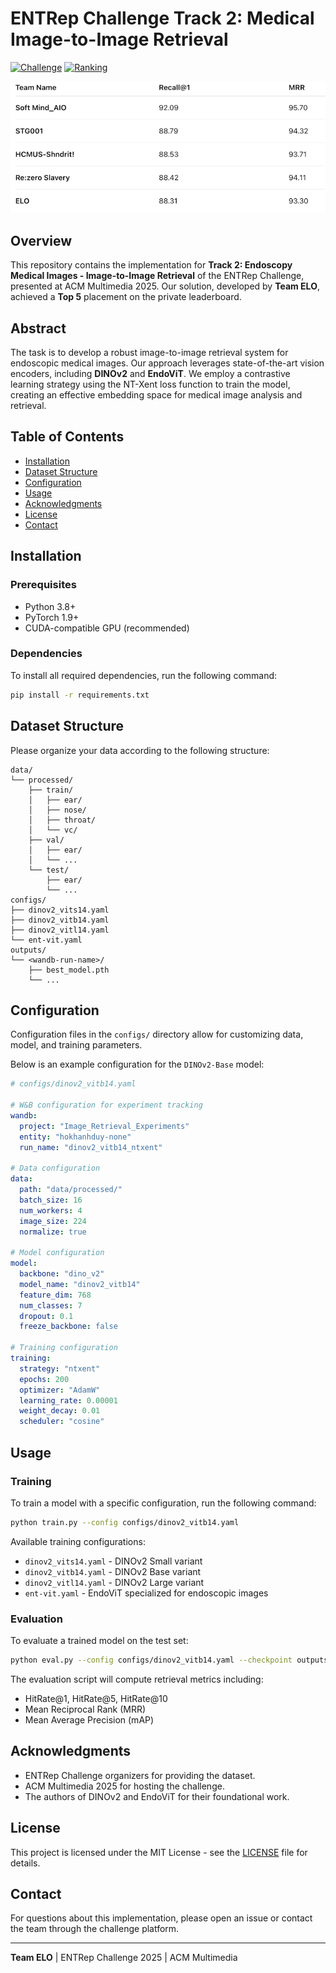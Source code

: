 # ENTRep Challenge Track 2: Medical Image-to-Image Retrieval

[![Challenge](https://img.shields.io/badge/ENTRep%20Challenge-Track%202-blue)](https://aichallenge.hcmus.edu.vn/acm-mm-2025/entrep)
[![Ranking](https://img.shields.io/badge/Ranking-Top%205-gold)](https://aichallenge.hcmus.edu.vn/acm-mm-2025/entrep)

<!-- Leaderboard image -->
<p align="center">
  <img src="assets/image.png" alt="Leaderboard" width="600"/>
</p>

## Overview

This repository contains the implementation for **Track 2: Endoscopy Medical Images - Image-to-Image Retrieval** of the ENTRep Challenge, presented at ACM Multimedia 2025. Our solution, developed by **Team ELO**, achieved a **Top 5** placement on the private leaderboard.

## Abstract

The task is to develop a robust image-to-image retrieval system for endoscopic medical images. Our approach leverages state-of-the-art vision encoders, including **DINOv2** and **EndoViT**. We employ a contrastive learning strategy using the NT-Xent loss function to train the model, creating an effective embedding space for medical image analysis and retrieval.

## Table of Contents

- [Installation](#installation)
- [Dataset Structure](#dataset-structure)
- [Configuration](#configuration)
- [Usage](#usage)
- [Acknowledgments](#acknowledgments)
- [License](#license)
- [Contact](#contact)

## Installation

### Prerequisites

- Python 3.8+
- PyTorch 1.9+
- CUDA-compatible GPU (recommended)

### Dependencies

To install all required dependencies, run the following command:

```bash
pip install -r requirements.txt
```

## Dataset Structure

Please organize your data according to the following structure:

```
data/
└── processed/
    ├── train/
    │   ├── ear/
    │   ├── nose/
    │   ├── throat/
    │   └── vc/
    ├── val/
    │   ├── ear/
    │   └── ...
    └── test/
        ├── ear/
        └── ...
configs/
├── dinov2_vits14.yaml
├── dinov2_vitb14.yaml
├── dinov2_vitl14.yaml
└── ent-vit.yaml
outputs/
└── <wandb-run-name>/
    ├── best_model.pth
    └── ...
```

## Configuration

Configuration files in the `configs/` directory allow for customizing data, model, and training parameters.

Below is an example configuration for the `DINOv2-Base` model:

```yaml
# configs/dinov2_vitb14.yaml

# W&B configuration for experiment tracking
wandb:
  project: "Image_Retrieval_Experiments"
  entity: "hokhanhduy-none"
  run_name: "dinov2_vitb14_ntxent"

# Data configuration
data:
  path: "data/processed/"
  batch_size: 16
  num_workers: 4
  image_size: 224
  normalize: true

# Model configuration
model:
  backbone: "dino_v2"
  model_name: "dinov2_vitb14"
  feature_dim: 768
  num_classes: 7
  dropout: 0.1
  freeze_backbone: false

# Training configuration
training:
  strategy: "ntxent"
  epochs: 200
  optimizer: "AdamW"
  learning_rate: 0.00001
  weight_decay: 0.01
  scheduler: "cosine"
```

## Usage

### Training

To train a model with a specific configuration, run the following command:

```bash
python train.py --config configs/dinov2_vitb14.yaml
```

Available training configurations:

- `dinov2_vits14.yaml` - DINOv2 Small variant
- `dinov2_vitb14.yaml` - DINOv2 Base variant
- `dinov2_vitl14.yaml` - DINOv2 Large variant
- `ent-vit.yaml` - EndoViT specialized for endoscopic images

### Evaluation

To evaluate a trained model on the test set:

```bash
python eval.py --config configs/dinov2_vitb14.yaml --checkpoint outputs/<wandb-run-name>/best_model.pth --split test
```

The evaluation script will compute retrieval metrics including:

- HitRate@1, HitRate@5, HitRate@10
- Mean Reciprocal Rank (MRR)
- Mean Average Precision (mAP)

## Acknowledgments

- ENTRep Challenge organizers for providing the dataset.
- ACM Multimedia 2025 for hosting the challenge.
- The authors of DINOv2 and EndoViT for their foundational work.

## License

This project is licensed under the MIT License - see the [LICENSE](LICENSE) file for details.

## Contact

For questions about this implementation, please open an issue or contact the team through the challenge platform.

-----

**Team ELO** | ENTRep Challenge 2025 | ACM Multimedia